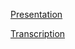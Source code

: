 [Presentation](https://rolling-scopes-school.github.io/prigozhaya-JSFE2023Q1/presentation/)

[Transcription](https://github.com/rolling-scopes-school/prigozhaya-JSFE2023Q1/blob/presentation/transcription.md)
